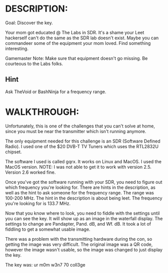 # DESCRIPTION: #
Goal: Discover the key.

Your mom got educated @ The Labs in SDR.  It's a shame your Leet hackerself can't do the same as the SDR lab doesn't exist.  Maybe you can commandeer some of the equipment your mom loved.  Find something interesting.


Gamemaster Note:
Make sure that equipment doesn't go missing.  Be courteous to the Labs folks.

## Hint ##
Ask TheVoid or BashNinja for a frequency range.



# WALKTHROUGH: #
Unfortunately, this is one of the challenges that you can't solve at home, since you must be near the transmitter which isn't running anymore.

The only equipment needed for this challenge is an SDR (Software Defined Radio). I used one of the $20 DVB-T TV Tuners which uses the RTL2832U chipset.

The software I used is called gqrx. It works on Linux and MacOS. I used the MacOS version. NOTE: I was not able to get it to work with version 2.5. Version 2.6 worked fine.

Once you've got the software running with your SDR, you need to figure out which frequency you're looking for. There are hints in the description, as well as the hint to ask someone for the frequency range. The range was 100-200 MHz. The hint in the description is about being leet. The frequency you're looking for is 133.7 MHz. 

Now that you know where to look, you need to fiddle with the settings until you can see the key. It will show up as an image in the waterfall display. The settings to change are Pandapter, Pand. dB, and Wf. dB. It took a lot of fiddling to get a somewhat usable image.

There was a problem with the transmitting hardware during the con, so getting the image was very difficult. The original image was a QR code, however the image wasn't usable, so the image was changed to just display the key.

The key was: ur m0m w3n7 70 coll3ge

